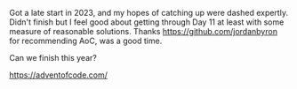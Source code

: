 Got a late start in 2023, and my hopes of catching up were dashed expertly. Didn't finish but I feel good about getting through Day 11 at least with some measure of reasonable solutions.
Thanks https://github.com/jordanbyron for recommending AoC, was a good time.

Can we finish this year?

https://adventofcode.com/
